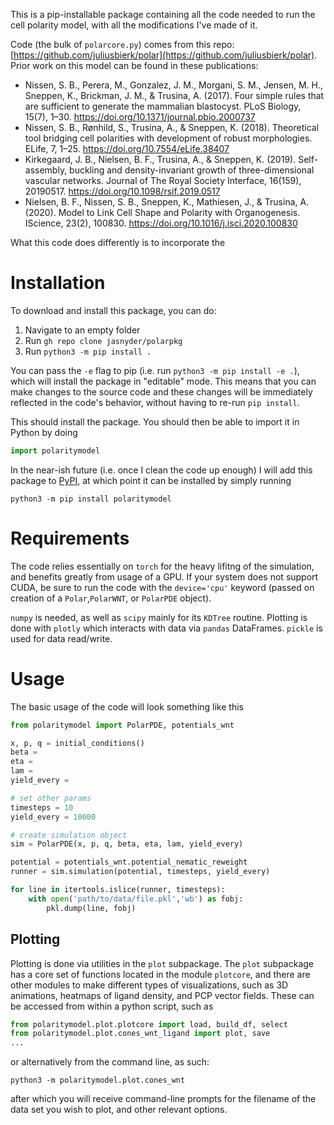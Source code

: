 This is a pip-installable package containing all the code needed to run the cell polarity model, with all the modifications I've made of it.

Code (the bulk of `polarcore.py`) comes from this repo: [https://github.com/juliusbierk/polar](https://github.com/juliusbierk/polar). Prior work on this model can be found in these publications:

 - Nissen, S. B., Perera, M., Gonzalez, J. M., Morgani, S. M., Jensen, M. H., Sneppen, K., Brickman, J. M., & Trusina, A. (2017). Four simple rules that are sufficient to generate the mammalian blastocyst. PLoS Biology, 15(7), 1–30. https://doi.org/10.1371/journal.pbio.2000737
 - Nissen, S. B., Rønhild, S., Trusina, A., & Sneppen, K. (2018). Theoretical tool bridging cell polarities with development of robust morphologies. ELife, 7, 1–25. https://doi.org/10.7554/eLife.38407
 - Kirkegaard, J. B., Nielsen, B. F., Trusina, A., & Sneppen, K. (2019). Self-assembly, buckling and density-invariant growth of three-dimensional vascular networks. Journal of The Royal Society Interface, 16(159), 20190517. https://doi.org/10.1098/rsif.2019.0517
 - Nielsen, B. F., Nissen, S. B., Sneppen, K., Mathiesen, J., & Trusina, A. (2020). Model to Link Cell Shape and Polarity with Organogenesis. IScience, 23(2), 100830. https://doi.org/10.1016/j.isci.2020.100830

What this code does differently is to incorporate the 

# Installation
To download and install this package, you can do:
1. Navigate to an empty folder
2. Run `gh repo clone jasnyder/polarpkg`
3. Run `python3 -m pip install .`

You can pass the `-e` flag to pip (i.e. run `python3 -m pip install -e .`), which will install the package in "editable" mode. This means that you can make changes to the source code and these changes will be immediately reflected in the code's behavior, without having to re-run `pip install`.

This should install the package. You should then be able to import it in Python by doing
```python
import polaritymodel
```

In the near-ish future (i.e. once I clean the code up enough) I will add this package to [PyPI](https://pypi.org/), at which point it can be installed by simply running
```
python3 -m pip install polaritymodel
```

# Requirements
The code relies essentially on `torch` for the heavy lifitng of the simulation, and benefits greatly from usage of a GPU. If your system does not support CUDA, be sure to run the code with the `device='cpu'` keyword (passed on creation of a `Polar`,`PolarWNT`, or `PolarPDE` object).

`numpy` is needed, as well as `scipy` mainly for its `KDTree` routine. Plotting is done with `plotly` which interacts with data via `pandas` DataFrames. `pickle` is used for data read/write.

# Usage
The basic usage of the code will look something like this
```python
from polaritymodel import PolarPDE, potentials_wnt

x, p, q = initial_conditions()
beta =
eta =
lam =
yield_every =

# set other params
timesteps = 10
yield_every = 10000

# create simulation object
sim = PolarPDE(x, p, q, beta, eta, lam, yield_every)

potential = potentials_wnt.potential_nematic_reweight
runner = sim.simulation(potential, timesteps, yield_every)

for line in itertools.islice(runner, timesteps):
    with open('path/to/data/file.pkl','wb') as fobj:
        pkl.dump(line, fobj)
```

## Plotting

Plotting is done via utilities in the `plot` subpackage. The `plot` subpackage has a core set of functions located in the module `plotcore`, and there are other modules to make different types of visualizations, such as 3D animations, heatmaps of ligand density, and PCP vector fields. These can be accessed from within a python script, such as
```python
from polaritymodel.plot.plotcore import load, build_df, select
from polaritymodel.plot.cones_wnt_ligand import plot, save
...
```
or alternatively from the command line, as such:
```
python3 -m polaritymodel.plot.cones_wnt
```
after which you will receive command-line prompts for the filename of the data set you wish to plot, and other relevant options.